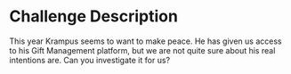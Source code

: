 # Challenge Description

This year Krampus seems to want to make peace. He has given us access to his Gift Management platform, but we are not quite sure about his real intentions are. Can you investigate it for us?
